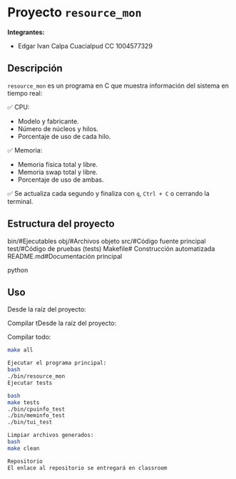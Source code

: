 # Proyecto `resource_mon`

**Integrantes:**
- Edgar Ivan Calpa Cuacialpud CC 1004577329
## Descripción

`resource_mon` es un programa en C que muestra información del sistema en tiempo real:

✅ CPU:  
- Modelo y fabricante.  
- Número de núcleos y hilos.  
- Porcentaje de uso de cada hilo.

✅ Memoria:  
- Memoria física total y libre.  
- Memoria swap total y libre.  
- Porcentaje de uso de ambas.

✅ Se actualiza cada segundo y finaliza con `q`, `Ctrl + C` o cerrando la terminal.

## Estructura del proyecto
bin/#Ejecutables
obj/#Archivos objeto
src/#Código fuente principal 
test/#Código de pruebas (tests)
Makefile# Construcción automatizada 
README.md#Documentación principal 

python 

## Uso 

Desde la raíz del proyecto:

Compilar tDesde la raíz del proyecto:

Compilar todo:
```bash
make all

Ejecutar el programa principal: 
bash 
./bin/resource_mon
Ejecutar tests

bash
make tests
./bin/cpuinfo_test
./bin/meminfo_test
./bin/tui_test

Limpiar archivos generados:
bash 
make clean

Repositorio 
El enlace al repositorio se entregará en classroom
